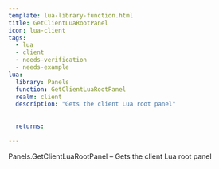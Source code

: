 ```yaml
---
template: lua-library-function.html
title: GetClientLuaRootPanel
icon: lua-client
tags:
  - lua
  - client
  - needs-verification
  - needs-example
lua:
  library: Panels
  function: GetClientLuaRootPanel
  realm: client
  description: "Gets the client Lua root panel"
  
  
  returns:
    
---
```


<div class="lua__search__keywords">
Panels.GetClientLuaRootPanel &#x2013; Gets the client Lua root panel
</div>

